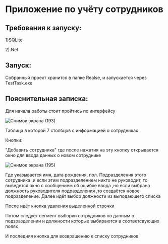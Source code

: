 # Приложение по учёту сотрудников

## Требования к запуску:
 1)SQLite
 
 2).Net
 ## Запуск:
 Собранный проект хранится в папке Realse, и запускается через TestTask.exe
 ## Пояснительная записка:
 
 Для начала работы стоит пройтись по интерфейсу
 
![Снимок экрана (193)](https://user-images.githubusercontent.com/43960228/170878111-8a477307-7f65-4995-8414-5ca447efd6dd.png)

Таблица  в которой 7 столбцов с информацией о сотрудниках  

Кнопки: 

"Добавить сотрудника" где после нажатия на эту кнопку открывается окно для ввода данных о новом сотруднике

![Снимок экрана (195)](https://user-images.githubusercontent.com/43960228/170878127-bb07610c-24d7-450b-8e13-a6c50cf7dabe.png)

Где указывается имя, дата рождения, пол. Подразделения этого сотрудника ,и если этим подразделением никто не руководит, то выведется окно с сообщением об ошибке ввода
,но если выбрана должность руководителя подразделения ,то создаётся новое подразделение. Далее идёт выбор должности из выподающего списка

После идёт кнопка удаления выделенной строчки 

Потом следует сегмент выборки сотрудников по данным о подзразделении и должности которые выбираются в соответсвующих полях

И последняя кнопка для возвращению к списку сотрудников

